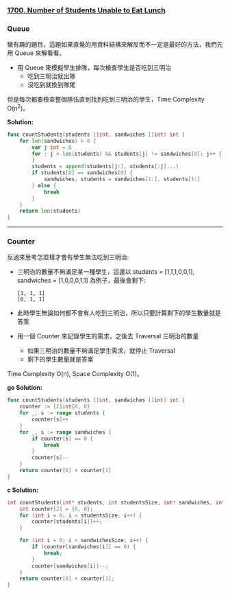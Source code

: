 ### [1700. Number of Students Unable to Eat Lunch]

### Queue

蠻有趣的題目，這題如果直覺的用資料結構來解反而不一定是最好的方法，我們先用 Queue 來解看看。
-   用 Queue 來模擬學生排隊，每次檢查學生是否吃到三明治
    -   吃到三明治就出隊
    -   沒吃到就換到隊尾

但是每次都要檢查整個隊伍直到找到吃到三明治的學生，Time Complexity O(n<sup>2</sup>)。

**Solution:**
```go
func countStudents(students []int, sandwiches []int) int {
    for len(sandwiches) > 0 {
        var j int = 0
        for ; j < len(students) && students[j] != sandwiches[0]; j++ {
        }
        students = append(students[j:], students[:j]...)
        if students[0] == sandwiches[0] {
            sandwiches, students = sandwiches[1:], students[1:]
        } else {
            break
        }
    }
    return len(students)
}
```

---

### Counter

反過來思考怎麼樣才會有學生無法吃到三明治:
-   三明治的數量不夠滿足某一種學生，這邊以 students = [1,1,1,0,0,1], sandwiches = [1,0,0,0,1,1] 為例子，最後會剩下:

    ```
    [1, 1, 1]
    [0, 1, 1]
    ```
-   此時學生無論如何都不會有人吃到三明治，所以只要計算剩下的學生數量就是答案
-   用一個 Counter 來記錄學生的需求，之後去 Traversal 三明治的數量
    -   如果三明治的數量不夠滿足學生需求，就停止 Traversal
    -   剩下的學生數量就是答案

Time Complexity O(n), Space Complexity O(1)。

**go Solution:**
```go
func countStudents(students []int, sandwiches []int) int {
    counter := [2]int{0, 0}
    for _, s := range students {
        counter[s]++
    }   
    for _, s := range sandwiches {
        if counter[s] == 0 {
            break
        }
        counter[s]--
    }
    return counter[0] + counter[1]
}
```

**c Solution:**
```c
int countStudents(int* students, int studentsSize, int* sandwiches, int sandwichesSize) {
    int counter[2] = {0, 0};
    for (int i = 0; i < studentsSize; i++) {
        counter[students[i]]++;
    }

    for (int i = 0; i < sandwichesSize; i++) {
        if (counter[sandwiches[i]] == 0) {
            break;
        }
        counter[sandwiches[i]]--;
    }
    return counter[0] + counter[1];
}
```

[1700. Number of Students Unable to Eat Lunch]: https://leetcode.com/problems/number-of-students-unable-to-eat-lunch